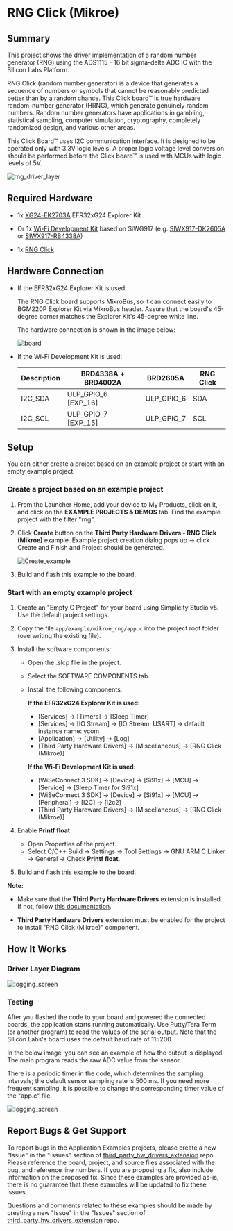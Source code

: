 # RNG Click (Mikroe) #

## Summary ##

This project shows the driver implementation of a random number generator (RNG) using the ADS1115 - 16 bit sigma-delta ADC IC with the Silicon Labs Platform.

RNG Click (random number generator) is a device that generates a sequence of numbers or symbols that cannot be reasonably predicted better than by a random chance. This Click board™ is true hardware random-number generator (HRNG), which generate genuinely random numbers. Random number generators have applications in gambling, statistical sampling, computer simulation, cryptography, completely randomized design, and various other areas.

This Click Board™ uses I2C communication interface. It is designed to be operated only with 3.3V logic levels. A proper logic voltage level conversion should be performed before the Click board™ is used with MCUs with logic levels of 5V.

![rng_driver_layer](image/driver_layer.png)

## Required Hardware ##

- 1x [XG24-EK2703A](https://www.silabs.com/development-tools/wireless/efr32xg24-explorer-kit) EFR32xG24 Explorer Kit

- Or 1x [Wi-Fi Development Kit](https://www.silabs.com/development-tools/wireless/wi-fi) based on SiWG917 (e.g. [SIWX917-DK2605A](https://www.silabs.com/development-tools/wireless/wi-fi/siwx917-dk2605a-wifi-6-bluetooth-le-soc-dev-kit) or [SIWX917-RB4338A](https://www.silabs.com/development-tools/wireless/wi-fi/siwx917-rb4338a-wifi-6-bluetooth-le-soc-radio-board))

- 1x [RNG Click](https://www.mikroe.com/rng-click)

## Hardware Connection ##

- If the EFR32xG24 Explorer Kit is used:

  The RNG Click board supports MikroBus, so it can connect easily to BGM220P Explorer Kit via MikroBus header. Assure that the board's 45-degree corner matches the Explorer Kit's 45-degree white line.

  The hardware connection is shown in the image below:

  ![board](image/hardware_connection.png)

- If the Wi-Fi Development Kit is used:

  | Description  | BRD4338A + BRD4002A | BRD2605A     | RNG Click   |
  | -------------| ------------- | ------------------ | ----------- |
  | I2C_SDA      | ULP_GPIO_6 [EXP_16]  | ULP_GPIO_6  | SDA         |
  | I2C_SCL      | ULP_GPIO_7 [EXP_15]  | ULP_GPIO_7  | SCL         |

## Setup ##

You can either create a project based on an example project or start with an empty example project.

### Create a project based on an example project ###

1. From the Launcher Home, add your device to My Products, click on it, and click on the **EXAMPLE PROJECTS & DEMOS** tab. Find the example project with the filter "rng".

2. Click **Create** button on the **Third Party Hardware Drivers - RNG Click (Mikroe)** example. Example project creation dialog pops up -> click Create and Finish and Project should be generated.

   ![Create_example](image/create_example.png)

3. Build and flash this example to the board.

### Start with an empty example project ###

1. Create an "Empty C Project" for your board using Simplicity Studio v5. Use the default project settings.

2. Copy the file `app/example/mikroe_rng/app.c` into the project root folder (overwriting the existing file).

3. Install the software components:

    - Open the .slcp file in the project.

    - Select the SOFTWARE COMPONENTS tab.

    - Install the following components:

      **If the EFR32xG24 Explorer Kit is used:**

        - [Services] → [Timers] → [Sleep Timer]
        - [Services] → [IO Stream] → [IO Stream: USART] → default instance name: vcom
        - [Application] → [Utility] → [Log]
        - [Third Party Hardware Drivers] → [Miscellaneous] → [RNG Click (Mikroe)]

      **If the Wi-Fi Development Kit is used:**

        - [WiSeConnect 3 SDK] → [Device] → [Si91x] → [MCU] → [Service] → [Sleep Timer for Si91x]
        - [WiSeConnect 3 SDK] → [Device] → [Si91x] → [MCU] → [Peripheral] → [I2C] → [i2c2]
        - [Third Party Hardware Drivers] → [Miscellaneous] → [RNG Click (Mikroe)]

4. Enable **Printf float**

   - Open Properties of the project.
   - Select C/C++ Build → Settings → Tool Settings → GNU ARM C Linker → General → Check **Printf float**.

5. Build and flash this example to the board.

**Note:**

- Make sure that the **Third Party Hardware Drivers** extension is installed. If not, follow [this documentation](https://github.com/SiliconLabs/third_party_hw_drivers_extension/blob/master/README.md#how-to-add-to-simplicity-studio-ide).

- **Third Party Hardware Drivers** extension must be enabled for the project to install "RNG Click (Mikroe)" component.

## How It Works ##

### Driver Layer Diagram ###

![logging_screen](image/driver_layer.png)

### Testing ###

After you flashed the code to your board and powered the connected boards, the application starts running automatically. Use Putty/Tera Term (or another program) to read the values of the serial output. Note that the Silicon Labs's board uses the default baud rate of 115200.

In the below image, you can see an example of how the output is displayed. The main program reads the raw ADC value from the sensor.

There is a periodic timer in the code, which determines the sampling intervals; the default sensor sampling rate is 500 ms. If you need more frequent sampling, it is possible to change the corresponding timer value of the "app.c" file.

![logging_screen](image/log.png)

## Report Bugs & Get Support ##

To report bugs in the Application Examples projects, please create a new "Issue" in the "Issues" section of [third_party_hw_drivers_extension](https://github.com/SiliconLabs/third_party_hw_drivers_extension) repo. Please reference the board, project, and source files associated with the bug, and reference line numbers. If you are proposing a fix, also include information on the proposed fix. Since these examples are provided as-is, there is no guarantee that these examples will be updated to fix these issues.

Questions and comments related to these examples should be made by creating a new "Issue" in the "Issues" section of [third_party_hw_drivers_extension](https://github.com/SiliconLabs/third_party_hw_drivers_extension) repo.
